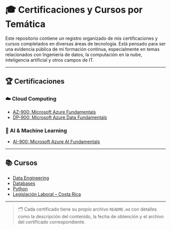 # 🎓 Certificaciones y Cursos por Temática

Este repositorio contiene un registro organizado de mis certificaciones y cursos completados en diversas áreas de tecnología. Está pensado para ser una evidencia pública de mi formación continua, especialmente en temas relacionados con Ingeniería de datos, la computación en la nube, inteligencia artificial y otros campos de IT.

---

## 🏆 Certificaciones

### ☁️ Cloud Computing
- [AZ-900: Microsoft Azure Fundamentals](./Certificaciones/Cloud_Computing/AZ-900/README.md)
- [DP-900: Microsoft Azure Data Fundamentals](./Certificaciones/Cloud-Computing/DP-900/README.md)

### 🤖 AI & Machine Learning
- [AI-900: Microsoft Azure AI Fundamentals](./Certificaciones/AI-Machine-Learning/AI-900/README.md)

---

## 📚 Cursos
- [Data Engineering](./Cursos/Data_Engineering)
- [Databases](./Cursos/Databases)
- [Python](./Cursos/Python)
- [Legislación Laboral – Costa Rica](./Otros-Cursos/Legislacion-Laboral/README.md)

---

> 🗂 Cada certificado tiene su propio archivo `README.md` con detalles como la descripción del contenido, la fecha de obtención y el archivo del certificado correspondiente.
